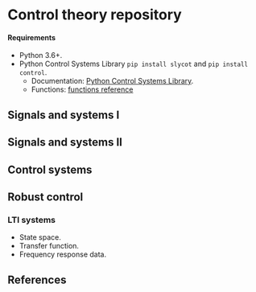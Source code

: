 # Control theory repository

#### Requirements
* Python 3.6+.
* Python Control Systems Library `pip install slycot` and `pip install control`.
    * Documentation: [Python Control Systems Library](https://python-control.readthedocs.io/en/0.9.2/index.html).
    * Functions: [functions reference](https://python-control.readthedocs.io/en/0.9.2/control.html#function-ref)

## Signals and systems I


## Signals and systems II

## Control systems

## Robust control

### LTI systems
* State space.
* Transfer function.
* Frequency response data.


## References
